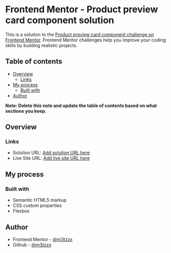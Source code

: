 # Frontend Mentor - Product preview card component solution

This is a solution to the [Product preview card component challenge on Frontend Mentor](https://www.frontendmentor.io/challenges/product-preview-card-component-GO7UmttRfa). Frontend Mentor challenges help you improve your coding skills by building realistic projects. 

## Table of contents

- [Overview](#overview)
  - [Links](#links)
- [My process](#my-process)
  - [Built with](#built-with)
- [Author](#author)

**Note: Delete this note and update the table of contents based on what sections you keep.**

## Overview

### Links

- Solution URL: [Add solution URL here](https://github.com/m3tzzx/product-preview-card-component)
- Live Site URL: [Add live site URL here](https://m3tzzx.github.io/product-preview-card-component/)

## My process

### Built with

- Semantic HTML5 markup
- CSS custom properties
- Flexbox
## Author

- Frontend Mentor - [@m3tzzx](https://www.frontendmentor.io/profile/m3tzzx)
- Github - [@m3tzzx](https://github.com/m3tzzx)
